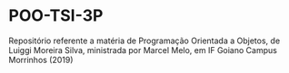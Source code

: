 # POO-TSI-3P
Repositório referente a matéria de Programação Orientada a Objetos, de Luiggi Moreira Silva, ministrada por Marcel Melo, em IF Goiano Campus Morrinhos (2019)
